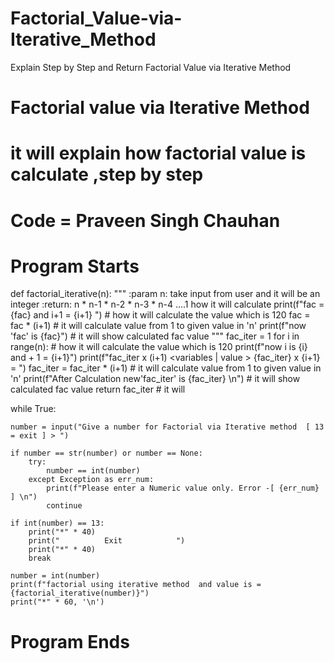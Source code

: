 # Factorial_Value-via-Iterative_Method
Explain Step by Step and Return Factorial Value via Iterative Method
# Factorial value via Iterative Method
# it will explain how factorial value is calculate ,step by step
# Code = Praveen Singh Chauhan

# Program Starts

def factorial_iterative(n):
    """
    :param n: take input from user and it will be an integer
    :return: n * n-1 * n-2 * n-3 * n-4 ....1
    how it will calculate
        print(f"fac = {fac} and i+1 = {i+1} ")  # how it will calculate the value which is 120
        fac = fac * (i+1) # it will calculate value from 1 to given value in 'n'
        print(f"now 'fac' is {fac}") # it will show calculated fac value
    """
    fac_iter = 1
    for i in range(n):
        # how it will calculate the value which is 120
        print(f"now i is {i} and + 1 = {i+1}")
        print(f"fac_iter x (i+1) <variables | value > {fac_iter} x {i+1} =  ")
        fac_iter = fac_iter * (i+1)  # it will calculate value from 1 to given value in 'n'
        print(f"After Calculation new'fac_iter' is {fac_iter} \n")  # it will show calculated fac value
    return fac_iter  # it will


while True:

    number = input("Give a number for Factorial via Iterative method  [ 13 = exit ] > ")

    if number == str(number) or number == None:
        try:
            number == int(number)
        except Exception as err_num:
            print(f"Please enter a Numeric value only. Error -[ {err_num} ] \n")
            continue

    if int(number) == 13:
        print("*" * 40)
        print("          Exit            ")
        print("*" * 40)
        break

    number = int(number)
    print(f"factorial using iterative method  and value is = {factorial_iterative(number)}")
    print("*" * 60, '\n')
# Program Ends
